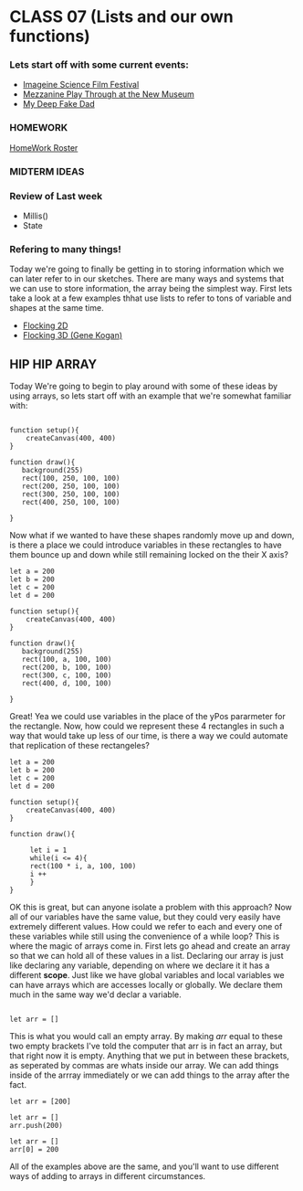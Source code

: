 
# CLASS 07 (Lists and our own functions)
### Lets start off with some current events:
- [Imageine Science Film Festival]()
- [Mezzanine Play Through at the New Museum]()
- [My Deep Fake Dad]()

### HOMEWORK
[HomeWork Roster]()

### MIDTERM IDEAS


### Review of Last week 
- Millis()
- State

### Refering to many things!
Today we're going to finally be getting in to storing information which we can later refer to in our sketches. There are many ways and systems that we can use to store information, the array being the simplest way. First lets take a look at a few examples thhat use lists to refer to tons of variable and shapes at the same time. 
- [Flocking 2D]()
- [Flocking 3D (Gene Kogan)]()

## HIP HIP ARRAY
Today We're going to begin to play around with some of these ideas by using arrays, so lets start off with an example that we're somewhat familiar with:

```

function setup(){
    createCanvas(400, 400)
}

function draw(){
   background(255)
   rect(100, 250, 100, 100)
   rect(200, 250, 100, 100)
   rect(300, 250, 100, 100)
   rect(400, 250, 100, 100)

}

```

Now what if we wanted to have these shapes randomly move up and down, is there a place we could introduce variables in these rectangles to have them bounce up and down while still remaining locked on the their X axis? 

```
let a = 200
let b = 200
let c = 200
let d = 200

function setup(){
    createCanvas(400, 400)
}

function draw(){
   background(255)
   rect(100, a, 100, 100)
   rect(200, b, 100, 100)
   rect(300, c, 100, 100)
   rect(400, d, 100, 100)

}

```
Great! Yea we could use variables in the place of the yPos pararmeter for the rectangle. Now, how could we represent these 4 rectangles in such a way that would take up less of our time, is there a way we could automate that replication of these rectangeles?

```
let a = 200
let b = 200
let c = 200
let d = 200

function setup(){
    createCanvas(400, 400)
}

function draw(){
     
     let i = 1
     while(i <= 4){
     rect(100 * i, a, 100, 100)
     i ++
     }
}

```
OK this is great, but can anyone isolate a problem with this approach? Now all of our variables have the same value, but they could very easily have extremely different values. How could we refer to each and every one of these variables while still using the convenience of a while loop? This is where the magic of arrays come in. First lets go ahead and create an array so that we can hold all of these values in a list. Declaring our array is just like declaring any variable, depending on where we declare it it has a different **scope**. Just like we have global variables and local variables we can have arrays which are accesses locally or globally. We declare them much in the same way we'd declar a variable.

```

let arr = []

```

This is what you would call an empty array. By making *arr* equal to these two empty brackets I've told the computer that arr is in fact an array, but that right now it is empty. Anything that we put in between these brackets, as seperated by commas are whats inside our array. We can add things inside of the arrray immediately or we can add things to the array after the fact.

```
let arr = [200]
```

```
let arr = []
arr.push(200)
```

```
let arr = []
arr[0] = 200
```

All of the examples above are the same, and you'll want to use different ways of adding to arrays in different circumstances. 
